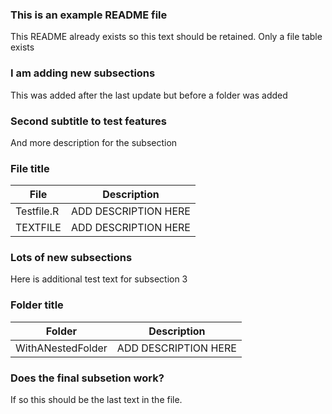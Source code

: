 ### This is an example README file
This README already exists so this text should be retained. Only a file table exists







### I am adding new subsections
This was added after the last update but before a folder was added


### Second subtitle to test features
And more description for the subsection

### File title
| File | Description |
| ----------- | ----------- |
| Testfile.R | ADD DESCRIPTION HERE |
| TEXTFILE | ADD DESCRIPTION HERE |

### Lots of new subsections
Here is additional test text for subsection 3

### Folder title
| Folder | Description |
| ----------- | ----------- |
| WithANestedFolder | ADD DESCRIPTION HERE |
 
### Does the final subsetion work?
If so this should be the last text in the file.
